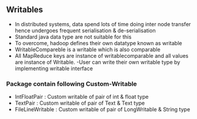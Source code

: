 

## Writables

- In distributed systems, data spend lots of time doing inter node transfer hence undergoes frequent serialisation & de-serialisation
- Standard java data type are not suitable for this
- To overcome, hadoop defines their own datatype  known as writable
- WritableCompareble is a writable which is also comparable 
- All MapReduce keys are instance of writablecomparable  and all
values are instance of Writable.
-User can write their own writable type by implementing writable interface

### Package contain following Custom-Writable 

- IntFloatPair : Custom writable of pair of  int & float type
- TextPair : Custom writable of pair of Text & Text type
- FileLineWritable : Custom writable of pair of LongWritable & String type




  





